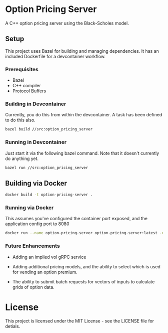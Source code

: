 # Option Pricing Server

A C++ option pricing server using the Black-Scholes model.

## Setup

This project uses Bazel for building and managing dependencies. It has an included Dockerfile for a devcontainer workflow.

### Prerequisites

- Bazel
- C++ compiler
- Protocol Buffers

### Building in Devcontainer

Currently, you do this from within the devcontainer. A task has been defined to do this also.

```bash
bazel build //src:option_pricing_server
```

### Running in Devcontainer

Just start it via the following bazel command. Note that it doesn't currently do anything yet.

```bash
bazel run //src:option_pricing_server
```
## Building via Docker

```bash
docker build -t option-pricing-server .
```

### Running via Docker

This assumes you've configured the container port exposed, and the application config port to 8080

```bash
docker run --name option-pricing-server option-pricing-server:latest -d -p 8080:8080
```

### Future Enhancements

- Adding an implied vol gRPC service

- Adding additional pricing models, and the ability to select which is used for vending an option premium.

- The ability to submit batch requests for vectors of inputs to calculate grids of option data.

# License

This project is licensed under the MIT License - see the LICENSE file for detials.